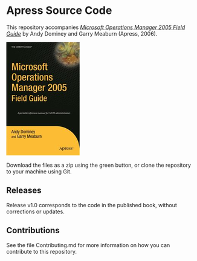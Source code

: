 # Apress Source Code

This repository accompanies [*Microsoft Operations Manager 2005 Field Guide*](http://www.apress.com/9781590597095) by Andy Dominey and Garry Meaburn (Apress, 2006).

![Cover image](9781590597095.jpg)

Download the files as a zip using the green button, or clone the repository to your machine using Git.

## Releases

Release v1.0 corresponds to the code in the published book, without corrections or updates.

## Contributions

See the file Contributing.md for more information on how you can contribute to this repository.
